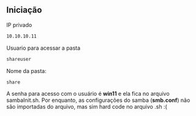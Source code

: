 ## Iniciação
IP privado
```sh
10.10.10.11
```
Usuario para acessar a pasta
```sh
shareuser
```
Nome da pasta: 
```sh
share
```
A senha para acesso com o usuário é __win11__ e ela fica no arquivo sambaInit.sh.
Por enquanto, as configurações do samba (__smb.conf__) não são importadas do arquivo, mas sim hard code no arquivo .sh :(
